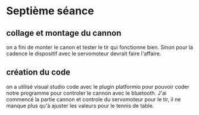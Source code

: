 # Septième séance

## collage et montage du cannon

on a fini de monter le canon et tester le tir qui fonctionne bien. Sinon pour la cadence le dispositif avec le servomoteur devrait faire l'affaire.

## création du code

on a utilisé visual studio code avec le plugin platformio pour pouvoir coder notre programme pour controler le cannon avec le bluetooth.
J'ai commencé la partie cannon et controle du servomoteur pour le tir, il ne manque plus qu'à ajuster les valeurs pour le tennis de table.
